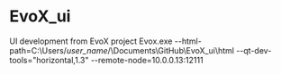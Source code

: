 # EvoX_ui
UI development from EvoX  project
Evox.exe --html-path=C:\Users\/*user_name*/\Documents\GitHub\EvoX_ui\html --qt-dev-tools="horizontal,1.3" --remote-node=10.0.0.13:12111